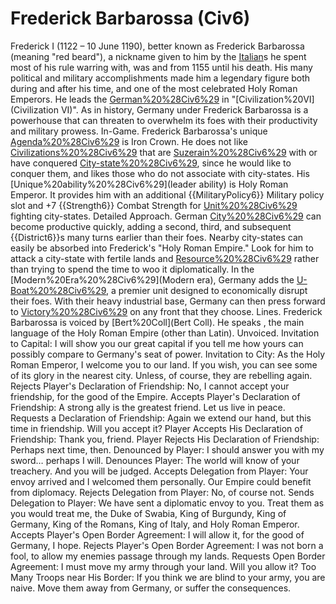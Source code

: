 # Frederick Barbarossa (Civ6)

Frederick I (1122 – 10 June 1190), better known as Frederick Barbarossa (meaning "red beard"), a nickname given to him by the [Italian](Italian)s he spent most of his rule warring with, was and from 1155 until his death. His many political and military accomplishments made him a legendary figure both during and after his time, and one of the most celebrated Holy Roman Emperors. He leads the [German%20%28Civ6%29](Germans) in "[Civilization%20VI](Civilization VI)".
As in history, Germany under Frederick Barbarossa is a powerhouse that can threaten to overwhelm its foes with their productivity and military prowess.
In-Game.
Frederick Barbarossa's unique [Agenda%20%28Civ6%29](agenda) is Iron Crown. He does not like [Civilizations%20%28Civ6%29](civilizations) that are [Suzerain%20%28Civ6%29](Suzerains) with or have conquered [City-state%20%28Civ6%29](city-states), since he would like to conquer them, and likes those who do not associate with city-states.
His [Unique%20ability%20%28Civ6%29](leader ability) is Holy Roman Emperor. It provides him with an additional {{MilitaryPolicy6}} Military policy slot and +7 {{Strength6}} Combat Strength for [Unit%20%28Civ6%29](units) fighting city-states.
Detailed Approach.
German [City%20%28Civ6%29](cities) can become productive quickly, adding a second, third, and subsequent {{District6}}s many turns earlier than their foes. Nearby city-states can easily be absorbed into Frederick's "Holy Roman Empire." Look for him to attack a city-state with fertile lands and [Resource%20%28Civ6%29](resources) rather than trying to spend the time to woo it diplomatically. In the [Modern%20Era%20%28Civ6%29](Modern era), Germany adds the [U-Boat%20%28Civ6%29](U-Boat), a premier unit designed to economically disrupt their foes. With their heavy industrial base, Germany can then press forward to [Victory%20%28Civ6%29](victory) on any front that they choose.
Lines.
Frederick Barbarossa is voiced by [Bert%20Coll](Bert Coll). He speaks , the main language of the Holy Roman Empire (other than Latin).
Unvoiced.
Invitation to Capital: I will show you our great capital if you tell me how yours can possibly compare to Germany's seat of power.
Invitation to City: As the Holy Roman Emperor, I welcome you to our land. If you wish, you can see some of its glory in the nearest city. Unless, of course, they are rebelling again.
Rejects Player's Declaration of Friendship: No, I cannot accept your friendship, for the good of the Empire.
Accepts Player's Declaration of Friendship: A strong ally is the greatest friend. Let us live in peace.
Requests a Declaration of Friendship: Again we extend our hand, but this time in friendship. Will you accept it?
Player Accepts His Declaration of Friendship: Thank you, friend.
Player Rejects His Declaration of Friendship: Perhaps next time, then.
Denounced by Player: I should answer you with my sword… perhaps I will.
Denounces Player: The world will know of your treachery. And you will be judged.
Accepts Delegation from Player: Your envoy arrived and I welcomed them personally. Our Empire could benefit from diplomacy.
Rejects Delegation from Player: No, of course not.
Sends Delegation to Player: We have sent a diplomatic envoy to you. Treat them as you would treat me, the Duke of Swabia, King of Burgundy, King of Germany, King of the Romans, King of Italy, and Holy Roman Emperor.
Accepts Player's Open Border Agreement: I will allow it, for the good of Germany, I hope.
Rejects Player's Open Border Agreement: I was not born a fool, to allow my enemies passage through my lands.
Requests Open Border Agreement: I must move my army through your land. Will you allow it?
Too Many Troops near His Border: If you think we are blind to your army, you are naive. Move them away from Germany, or suffer the consequences.